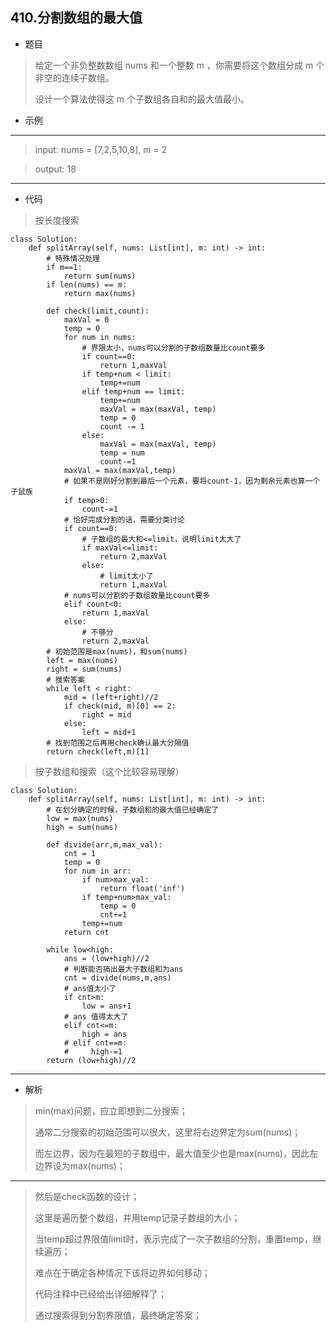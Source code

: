 410.分割数组的最大值
----------
 - 题目
> 给定一个非负整数数组 nums 和一个整数 m ，你需要将这个数组分成 m 个非空的连续子数组。
>
>设计一个算法使得这 m 个子数组各自和的最大值最小。
 - 示例
 ----------
>input: nums = [7,2,5,10,8], m = 2

> output: 18
 ----------
 - 代码
>
> 按长度搜索
> 
    class Solution:
        def splitArray(self, nums: List[int], m: int) -> int:
            # 特殊情况处理
            if m==1:
                return sum(nums)
            if len(nums) == m:
                return max(nums)
    
            def check(limit,count):
                maxVal = 0
                temp = 0
                for num in nums:
                    # 界限太小，nums可以分割的子数组数量比count要多
                    if count==0:
                        return 1,maxVal
                    if temp+num < limit:
                        temp+=num
                    elif temp+num == limit:
                        temp+=num
                        maxVal = max(maxVal, temp)
                        temp = 0
                        count -= 1
                    else:
                        maxVal = max(maxVal, temp)
                        temp = num
                        count-=1
                maxVal = max(maxVal,temp)
                # 如果不是刚好分割到最后一个元素，要将count-1，因为剩余元素也算一个子鼠族
                if temp>0:
                    count-=1
                # 恰好完成分割的话，需要分类讨论
                if count==0:
                    # 子数组的最大和<=limit，说明limit太大了
                    if maxVal<=limit:
                        return 2,maxVal
                    else:
                        # limit太小了
                        return 1,maxVal
                # nums可以分割的子数组数量比count要多
                elif count<0:
                    return 1,maxVal
                else:
                    # 不够分
                    return 2,maxVal
            # 初始范围是max(nums)，和sum(nums)
            left = max(nums)
            right = sum(nums)
            # 搜索答案
            while left < right:
                mid = (left+right)//2
                if check(mid, m)[0] == 2:
                    right = mid
                else:
                    left = mid+1
            # 找到范围之后再用check确认最大分隔值
            return check(left,m)[1]
>
> 
> 按子数组和搜索（这个比较容易理解）
> 
    class Solution:
        def splitArray(self, nums: List[int], m: int) -> int:
            # 在划分确定的时候，子数组和的最大值已经确定了
            low = max(nums)
            high = sum(nums)
    
            def divide(arr,m,max_val):
                cnt = 1
                temp = 0
                for num in arr:
                    if num>max_val:
                        return float('inf')
                    if temp+num>max_val:
                        temp = 0
                        cnt+=1
                    temp+=num
                return cnt
    
            while low<high:
                ans = (low+high)//2
                # 判断能否搞出最大子数组和为ans
                cnt = divide(nums,m,ans)
                # ans值太小了
                if cnt>m:
                    low = ans+1
                # ans 值得太大了
                elif cnt<=m:
                    high = ans
                # elif cnt==m:
                #     high-=1
            return (low+high)//2

 ----------
 - 解析
 >
> min(max)问题，应立即想到二分搜索；
> 
> 通常二分搜索的初始范围可以很大，这里将右边界定为sum(nums)；
> 
> 而左边界，因为在最短的子数组中，最大值至少也是max(nums)，因此左边界设为max(nums)；
> 
 ----------
> 
> 然后是check函数的设计；
> 
> 这里是遍历整个数组，并用temp记录子数组的大小；
> 
> 当temp超过界限值limit时，表示完成了一次子数组的分割，重置temp，继续遍历；
> 
> 难点在于确定各种情况下该将边界如何移动；
> 
> 代码注释中已经给出详细解释了；
> 
> 通过搜索得到分割界限值，最终确定答案；